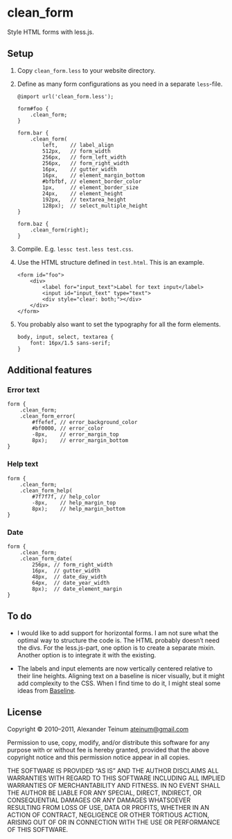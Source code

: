 # clean_form

Style HTML forms with less.js.

## Setup

1. Copy `clean_form.less` to your website directory.

2. Define as many form configurations as you need in a separate `less`-file.

       @import url('clean_form.less');

       form#foo {
           .clean_form;
       }

       form.bar {
           .clean_form(
               left,    // label_align
               512px,   // form_width
               256px,   // form_left_width
               256px,   // form_right_width
               16px,    // gutter_width
               16px,    // element_margin_bottom
               #bfbfbf, // element_border_color
               1px,     // element_border_size
               24px,    // element_height
               192px,   // textarea_height
               128px);  // select_multiple_height
       }

       form.baz {
           .clean_form(right);
       }

3. Compile. E.g. `lessc test.less test.css`.

4. Use the HTML structure defined in `test.html`. This is an example.

       <form id="foo">
           <div>
               <label for="input_text">Label for text input</label>
               <input id="input_text" type="text">
               <div style="clear: both;"></div>
           </div>
       </form>

5. You probably also want to set the typography for all the form elements.

       body, input, select, textarea {
           font: 16px/1.5 sans-serif;
       }

## Additional features

### Error text

    form {
        .clean_form;
        .clean_form_error(
            #ffefef, // error_background_color
            #bf0000, // error_color
            -8px,    // error_margin_top
            8px);    // error_margin_bottom
    }

### Help text

    form {
        .clean_form;
        .clean_form_help(
            #7f7f7f, // help_color
            -8px,    // help_margin_top
            8px);    // help_margin_bottom
    }

### Date

    form {
        .clean_form;
        .clean_form_date(
            256px, // form_right_width
            16px,  // gutter_width
            48px,  // date_day_width
            64px,  // date_year_width
            8px);  // date_element_margin
    }

## To do

* I would like to add support for horizontal forms. I am not sure what the
  optimal way to structure the code is. The HTML probably doesn’t need the divs.
  For the less.js-part, one option is to create a separate mixin. Another option
  is to integrate it with the existing.

* The labels and input elements are now vertically centered relative to their
  line heights. Aligning text on a baseline is nicer visually, but it might add
  complexity to the CSS. When I find time to do it, I might steal some ideas
  from [Baseline](http://baselinecss.com/).

## License

Copyright © 2010–2011, Alexander Teinum <ateinum@gmail.com>

Permission to use, copy, modify, and/or distribute this software for any
purpose with or without fee is hereby granted, provided that the above
copyright notice and this permission notice appear in all copies.

THE SOFTWARE IS PROVIDED “AS IS” AND THE AUTHOR DISCLAIMS ALL WARRANTIES WITH
REGARD TO THIS SOFTWARE INCLUDING ALL IMPLIED WARRANTIES OF MERCHANTABILITY AND
FITNESS. IN NO EVENT SHALL THE AUTHOR BE LIABLE FOR ANY SPECIAL, DIRECT,
INDIRECT, OR CONSEQUENTIAL DAMAGES OR ANY DAMAGES WHATSOEVER RESULTING FROM LOSS
OF USE, DATA OR PROFITS, WHETHER IN AN ACTION OF CONTRACT, NEGLIGENCE OR OTHER
TORTIOUS ACTION, ARISING OUT OF OR IN CONNECTION WITH THE USE OR PERFORMANCE OF
THIS SOFTWARE.
